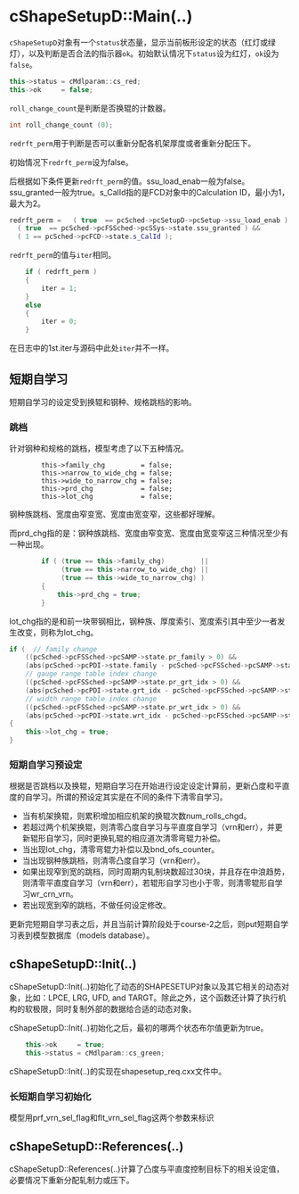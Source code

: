 # cShapeSetupD::Main(..)




`cShapeSetupD`对象有一个`status`状态量，显示当前板形设定的状态（红灯或绿灯），以及判断是否合法的指示器`ok`。初始默认情况下`status`设为红灯，`ok`设为`false`。
```c++
this->status = cMdlparam::cs_red;
this->ok     = false;
```



`roll_change_count`是判断是否换辊的计数器。

```C++
int	roll_change_count (0);	
```



`redrft_perm`用于判断是否可以重新分配各机架厚度或者重新分配压下。

初始情况下`redrft_perm`设为false。

后根据如下条件更新`redrft_perm`的值。ssu_load_enab一般为false。ssu_granted一般为true。s_CalId指的是FCD对象中的Calculation ID，最小为1，最大为2。

```C++
redrft_perm =   ( true  == pcSched->pcSetupD->pcSetup->ssu_load_enab ) &&
  ( true  == pcSched->pcFSSched->pcSSys->state.ssu_granted ) &&
  ( 1 == pcSched->pcFCD->state.s_CalId );
```



`redrft_perm`的值与`iter`相同。

```c++
    if ( redrft_perm )
    {
        iter = 1;
    }
    else
    {
        iter = 0;
    }
```
在日志中的1st.iter与源码中此处`iter`并不一样。

## 短期自学习

短期自学习的设定受到换辊和钢种、规格跳档的影响。

### 跳档

针对钢种和规格的跳档，模型考虑了以下五种情况。

```
        this->family_chg         = false;
        this->narrow_to_wide_chg = false;
        this->wide_to_narrow_chg = false;
        this->prd_chg            = false;
        this->lot_chg            = false;
```

钢种族跳档、宽度由窄变宽、宽度由宽变窄，这些都好理解。

而prd_chg指的是：钢种族跳档、宽度由窄变宽、宽度由宽变窄这三种情况至少有一种出现。

```C++
        if ( (true == this->family_chg)         || 
             (true == this->narrow_to_wide_chg) || 
             (true == this->wide_to_narrow_chg) )
        {
            this->prd_chg = true;
        }
```

lot_chg指的是和前一块带钢相比，钢种族、厚度索引、宽度索引其中至少一者发生改变，则称为lot_chg。

```C++
if (  // family change
    ((pcSched->pcFSSched->pcSAMP->state.pr_family > 0) &&
    (abs(pcSched->pcPDI->state.family - pcSched->pcFSSched->pcSAMP->state.pr_family) > 0)) ||
    // gauge range table index change
    ((pcSched->pcFSSched->pcSAMP->state.pr_grt_idx > 0) &&
    (abs(pcSched->pcPDI->state.grt_idx - pcSched->pcFSSched->pcSAMP->state.pr_grt_idx) > 0)) ||
    // width range table index change
    ((pcSched->pcFSSched->pcSAMP->state.pr_wrt_idx > 0) &&
    (abs(pcSched->pcPDI->state.wrt_idx - pcSched->pcFSSched->pcSAMP->state.pr_wrt_idx) > 0)) )
{
    this->lot_chg = true;
}
```

### 短期自学习预设定

根据是否跳档以及换辊，短期自学习在开始进行设定设定计算前，更新凸度和平直度的自学习。所谓的预设定其实是在不同的条件下清零自学习。

- 当有机架换辊，则累积增加相应机架的换辊次数num_rolls_chgd。
- 若超过两个机架换辊，则清零凸度自学习与平直度自学习（vrn和err），并更新辊形自学习，同时更换轧辊的相应道次清零弯辊力补偿。
- 当出现lot_chg，清零弯辊力补偿以及bnd_ofs_counter。
- 当出现钢种族跳档，则清零凸度自学习（vrn和err）。
- 如果出现窄到宽的跳档，同时周期内轧制块数超过30块，并且存在中浪趋势，则清零平直度自学习（vrn和err），若辊形自学习也小于零，则清零辊形自学习wr_crn_vrn。
- 若出现宽到窄的跳档，不做任何设定修改。

更新完短期自学习表之后，并且当前计算阶段处于course-2之后，则put短期自学习表到模型数据库（models database）。

## cShapeSetupD::Init(..)

cShapeSetupD::Init(..)初始化了动态的SHAPESETUP对象以及其它相关的动态对象，比如：LPCE, LRG, UFD, and TARGT。除此之外，这个函数还计算了执行机构的软极限，同时复制外部的数据给合适的动态对象。

cShapeSetupD::Init(..)初始化之后，最初的哪两个状态布尔值更新为true。

```C++
    this->ok     = true;
    this->status = cMdlparam::cs_green;
```
cShapeSetupD::Init(..)的实现在shapesetup_req.cxx文件中。

### 长短期自学习初始化

模型用prf_vrn_sel_flag和flt_vrn_sel_flag这两个参数来标识

## cShapeSetupD::References(..)

cShapeSetupD::References(..)计算了凸度与平直度控制目标下的相关设定值，必要情况下重新分配轧制力或压下。